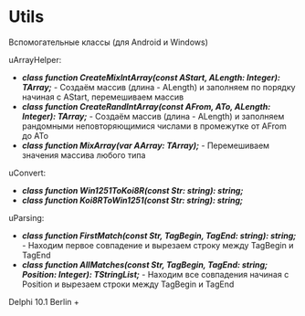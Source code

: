 # Utils

Вспомогательные классы (для Android и Windows)

uArrayHelper:
* ***class function CreateMixIntArray(const AStart, ALength: Integer): TArray<Integer>;*** - Создаём массив (длина - ALength) и заполняем по порядку начиная с AStart, перемешиваем массив
* ***class function CreateRandIntArray(const AFrom, ATo, ALength: Integer): TArray<Integer>;*** - Создаём массив (длина - ALength) и заполняем рандомными неповторяющимися числами в промежутке от AFrom до ATo
* ***class function MixArray<T>(var AArray: TArray<T>);*** - Перемешиваем значения массива любого типа

uConvert:
* ***class function Win1251ToKoi8R(const Str: string): string;***
* ***class function Koi8RToWin1251(const Str: string): string;***

uParsing:
* ***class function FirstMatch(const Str, TagBegin, TagEnd: string): string;*** - Находим первое совпадение и вырезаем строку между TagBegin и TagEnd
* ***class function AllMatches(const Str, TagBegin, TagEnd: string; Position: Integer): TStringList;*** - Находим все совпадения начиная с Position и вырезаем строки между TagBegin и TagEnd

Delphi 10.1 Berlin +